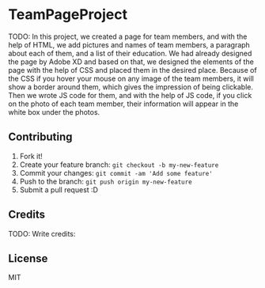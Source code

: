 # TeamPageProject

TODO: In this project, we created a page for team members, and with the help of HTML, we add pictures and names of team members, a paragraph about each of them, and a list of their education. We had already designed the page by Adobe XD and based on that, we designed the elements of the page with the help of CSS and placed them in the desired place. Because of the CSS if you hover your mouse on any image of the team members, it will show a border around them, which gives the impression of being clickable. Then we wrote JS code for them, and with the help of JS code, if you click on the photo of each team member, their information will appear in the white box under the photos.

## Contributing

1. Fork it!
2. Create your feature branch: `git checkout -b my-new-feature`
3. Commit your changes: `git commit -am 'Add some feature'`
4. Push to the branch: `git push origin my-new-feature`
5. Submit a pull request :D

## Credits
TODO: Write credits:

## License
MIT